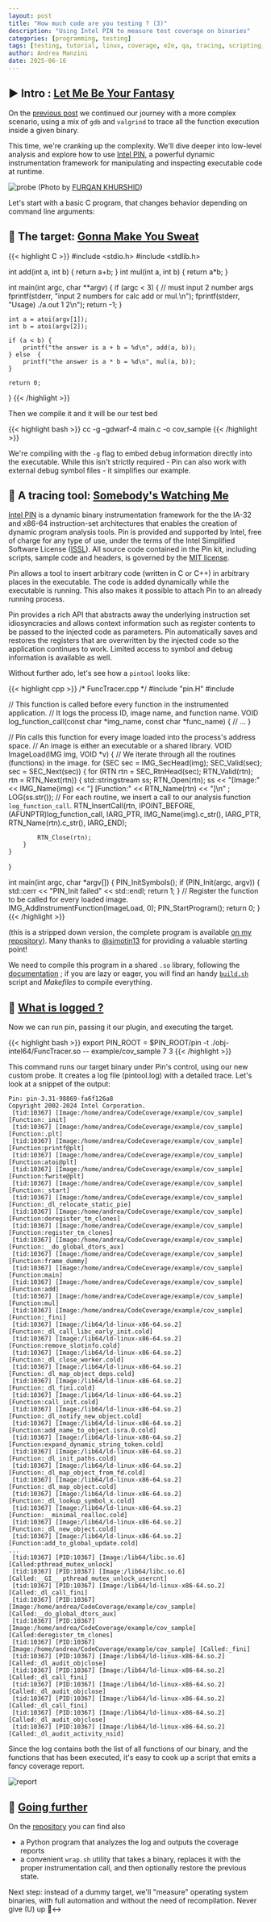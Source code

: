 ```yaml
---
layout: post
title: "How much code are you testing ? (3)"
description: "Using Intel PIN to measure test coverage on binaries"
categories: [programming, testing]
tags: [testing, tutorial, linux, coverage, e2e, qa, tracing, scripting, C, C++, instrumentation]
author: Andrea Manzini
date: 2025-06-16
---
```


## ▶️ Intro : [Let Me Be Your Fantasy](https://www.youtube.com/watch?v=f17b8m5fniU) 

On the [previous post](https://ilmanzo.github.io/post/measuring-test-coverage-on-binaries/) we continued our journey with a more complex scenario, using a mix of `gdb` and `valgrind` to trace all the function execution inside a given binary.

This time, we're cranking up the complexity. We'll dive deeper into low-level analysis and explore how to use [Intel PIN](https://www.intel.com/content/www/us/en/developer/articles/tool/pin-a-dynamic-binary-instrumentation-tool.html), a powerful dynamic instrumentation framework for manipulating and inspecting executable code at runtime.

![probe](/img/pexels-furqan-khurshid-484332193-25655714.jpg)
(Photo by [FURQAN KHURSHID](https://www.pexels.com/photo/close-up-of-a-man-soldering-25655714/))

Let's start with a basic C program, that changes behavior depending on command line arguments:

## 🎯 The target: [Gonna Make You Sweat](https://www.youtube.com/watch?v=LaTGrV58wec)

{{< highlight C >}}
#include <stdio.h>
#include <stdlib.h>

int add(int a, int b) { return a+b; }
int mul(int a, int b) { return a*b; }

int main(int argc, char **argv)
{
    if (argc < 3) {
        // must input 2 number args
        fprintf(stderr, "input 2 numbers for calc add or mul.\n");
        fprintf(stderr, "Usage) ./a.out 1 2\n");
        return -1;
    }

    int a = atoi(argv[1]);
    int b = atoi(argv[2]);

    if (a < b) {
        printf("the answer is a + b = %d\n", add(a, b));
    } else  {
        printf("the answer is a * b = %d\n", mul(a, b));
    }
  
    return 0;
}
{{< /highlight >}}

Then we compile it and it will be our test bed

{{< highlight bash >}}
cc -g -gdwarf-4 main.c -o cov_sample
{{< /highlight >}}

We're compiling with the `-g` flag to embed debug information directly into the executable. While this isn't strictly required - Pin can also work with external debug symbol files - it simplifies our example.

## 📌 A tracing tool: [Somebody's Watching Me](https://www.youtube.com/watch?v=7YvAYIJSSZY)

[Intel PIN](https://www.intel.com/content/www/us/en/developer/articles/tool/pin-a-dynamic-binary-instrumentation-tool.html) is a dynamic binary instrumentation framework for the the IA-32 and x86-64 instruction-set architectures that enables the creation of dynamic program analysis tools. Pin is provided and supported by Intel, free of charge for any type of use, under the terms of the Intel Simplified Software License ([ISSL](https://software.intel.com/sites/landingpage/pintool/intel-simplified-software-license.txt)).
All source code contained in the Pin kit, including scripts, sample code and headers, is governed by the [MIT license](https://software.intel.com/sites/landingpage/pintool/LICENSE-mit.txt).

Pin allows a tool to insert arbitrary code (written in C or C++) in arbitrary places in the executable. The code is added dynamically while the executable is running. This also makes it possible to attach Pin to an already running process.

Pin provides a rich API that abstracts away the underlying instruction set idiosyncracies and allows context information such as register contents to be passed to the injected code as parameters. Pin automatically saves and restores the registers that are overwritten by the injected code so the application continues to work. Limited access to symbol and debug information is available as well.

Without further ado, let's see how a `pintool` looks like:

{{< highlight cpp >}}
/* FuncTracer.cpp */
#include "pin.H"
#include <iostream>

// This function is called before every function in the instrumented application.
// It logs the process ID, image name, and function name.
VOID log_function_call(const char *img_name, const char *func_name)
{
    // ...
}

// Pin calls this function for every image loaded into the process's address space.
// An image is either an executable or a shared library.
VOID ImageLoad(IMG img, VOID *v)
{
    // We iterate through all the routines (functions) in the image.
    for (SEC sec = IMG_SecHead(img); SEC_Valid(sec); sec = SEC_Next(sec))
    {
        for (RTN rtn = SEC_RtnHead(sec); RTN_Valid(rtn); rtn = RTN_Next(rtn))
        {
            std::stringstream ss;
            RTN_Open(rtn);
            ss << "[Image:" << IMG_Name(img) << "] [Function:" << RTN_Name(rtn) << "]\n" ;
            LOG(ss.str());
            // For each routine, we insert a call to our analysis function `log_function_call`.
            RTN_InsertCall(rtn, IPOINT_BEFORE, (AFUNPTR)log_function_call,
                           IARG_PTR, IMG_Name(img).c_str(),
                           IARG_PTR, RTN_Name(rtn).c_str(),
                           IARG_END);

            RTN_Close(rtn);
        }
    }
}

int main(int argc, char *argv[])
{
    PIN_InitSymbols();
    if (PIN_Init(argc, argv))
    {
        std::cerr << "PIN_Init failed" << std::endl;
        return 1;
    }
    // Register the function to be called for every loaded image.
    IMG_AddInstrumentFunction(ImageLoad, 0);
    PIN_StartProgram();
    return 0;
}
{{< /highlight >}}

(this is a stripped down version, the complete program is available [on my repository](https://github.com/ilmanzo/BinaryCoverage)). Many thanks to [@simotin13](https://github.com/simotin13) for providing a valuable starting point!

We need to compile this program in a shared `.so` library, following the [documentation](https://software.intel.com/sites/landingpage/pintool/docs/98869/Pin/doc/html/index.html#BUILDINGTOOLS) ; if you are lazy or eager, you will find an handy [`build.sh`](https://github.com/ilmanzo/BinaryCoverage) script and *Makefiles* to compile everything.

## 💌 [What is logged ?](https://www.youtube.com/watch?v=HEXWRTEbj1I)

Now we can run pin, passing it our plugin, and executing the target.


{{< highlight bash >}}
export PIN_ROOT = <your PIN install directory>
$PIN_ROOT/pin -t ./obj-intel64/FuncTracer.so -- example/cov_sample 7 3
{{< /highlight >}}

This command runs our target binary under Pin's control, using our new custom probe. It creates a log file (pintool.log) with a detailed trace. Let's look at a snippet of the output:

```
Pin: pin-3.31-98869-fa6f126a8
Copyright 2002-2024 Intel Corporation.
 [tid:10367] [Image:/home/andrea/CodeCoverage/example/cov_sample] [Function:_init]
 [tid:10367] [Image:/home/andrea/CodeCoverage/example/cov_sample] [Function:.plt]
 [tid:10367] [Image:/home/andrea/CodeCoverage/example/cov_sample] [Function:printf@plt]
 [tid:10367] [Image:/home/andrea/CodeCoverage/example/cov_sample] [Function:atoi@plt]
 [tid:10367] [Image:/home/andrea/CodeCoverage/example/cov_sample] [Function:fwrite@plt]
 [tid:10367] [Image:/home/andrea/CodeCoverage/example/cov_sample] [Function:_start]
 [tid:10367] [Image:/home/andrea/CodeCoverage/example/cov_sample] [Function:_dl_relocate_static_pie]
 [tid:10367] [Image:/home/andrea/CodeCoverage/example/cov_sample] [Function:deregister_tm_clones]
 [tid:10367] [Image:/home/andrea/CodeCoverage/example/cov_sample] [Function:register_tm_clones]
 [tid:10367] [Image:/home/andrea/CodeCoverage/example/cov_sample] [Function:__do_global_dtors_aux]
 [tid:10367] [Image:/home/andrea/CodeCoverage/example/cov_sample] [Function:frame_dummy]
 [tid:10367] [Image:/home/andrea/CodeCoverage/example/cov_sample] [Function:main]
 [tid:10367] [Image:/home/andrea/CodeCoverage/example/cov_sample] [Function:add]
 [tid:10367] [Image:/home/andrea/CodeCoverage/example/cov_sample] [Function:mul]
 [tid:10367] [Image:/home/andrea/CodeCoverage/example/cov_sample] [Function:_fini]
 [tid:10367] [Image:/lib64/ld-linux-x86-64.so.2] [Function:_dl_call_libc_early_init.cold]
 [tid:10367] [Image:/lib64/ld-linux-x86-64.so.2] [Function:remove_slotinfo.cold]
 [tid:10367] [Image:/lib64/ld-linux-x86-64.so.2] [Function:_dl_close_worker.cold]
 [tid:10367] [Image:/lib64/ld-linux-x86-64.so.2] [Function:_dl_map_object_deps.cold]
 [tid:10367] [Image:/lib64/ld-linux-x86-64.so.2] [Function:_dl_fini.cold]
 [tid:10367] [Image:/lib64/ld-linux-x86-64.so.2] [Function:call_init.cold]
 [tid:10367] [Image:/lib64/ld-linux-x86-64.so.2] [Function:_dl_notify_new_object.cold]
 [tid:10367] [Image:/lib64/ld-linux-x86-64.so.2] [Function:add_name_to_object.isra.0.cold]
 [tid:10367] [Image:/lib64/ld-linux-x86-64.so.2] [Function:expand_dynamic_string_token.cold]
 [tid:10367] [Image:/lib64/ld-linux-x86-64.so.2] [Function:_dl_init_paths.cold]
 [tid:10367] [Image:/lib64/ld-linux-x86-64.so.2] [Function:_dl_map_object_from_fd.cold]
 [tid:10367] [Image:/lib64/ld-linux-x86-64.so.2] [Function:_dl_map_object.cold]
 [tid:10367] [Image:/lib64/ld-linux-x86-64.so.2] [Function:_dl_lookup_symbol_x.cold]
 [tid:10367] [Image:/lib64/ld-linux-x86-64.so.2] [Function:__minimal_realloc.cold]
 [tid:10367] [Image:/lib64/ld-linux-x86-64.so.2] [Function:_dl_new_object.cold]
 [tid:10367] [Image:/lib64/ld-linux-x86-64.so.2] [Function:add_to_global_update.cold]
...
 [tid:10367] [PID:10367] [Image:/lib64/libc.so.6] [Called:pthread_mutex_unlock]
 [tid:10367] [PID:10367] [Image:/lib64/libc.so.6] [Called:__GI___pthread_mutex_unlock_usercnt]
 [tid:10367] [PID:10367] [Image:/lib64/ld-linux-x86-64.so.2] [Called:_dl_call_fini]
 [tid:10367] [PID:10367] [Image:/home/andrea/CodeCoverage/example/cov_sample] [Called:__do_global_dtors_aux]
 [tid:10367] [PID:10367] [Image:/home/andrea/CodeCoverage/example/cov_sample] [Called:deregister_tm_clones]
 [tid:10367] [PID:10367] [Image:/home/andrea/CodeCoverage/example/cov_sample] [Called:_fini]
 [tid:10367] [PID:10367] [Image:/lib64/ld-linux-x86-64.so.2] [Called:_dl_audit_objclose]
 [tid:10367] [PID:10367] [Image:/lib64/ld-linux-x86-64.so.2] [Called:_dl_call_fini]
 [tid:10367] [PID:10367] [Image:/lib64/ld-linux-x86-64.so.2] [Called:_dl_audit_objclose]
 [tid:10367] [PID:10367] [Image:/lib64/ld-linux-x86-64.so.2] [Called:_dl_call_fini]
 [tid:10367] [PID:10367] [Image:/lib64/ld-linux-x86-64.so.2] [Called:_dl_audit_objclose]
 [tid:10367] [PID:10367] [Image:/lib64/ld-linux-x86-64.so.2] [Called:_dl_audit_activity_nsid]
```

Since the log contains both the list of all functions of our binary, and the functions that has been executed, it's easy to cook up a script that emits a fancy coverage report.

![report](/img/pintool_coverage_report.png)

## 🪩 [Going further](https://www.youtube.com/watch?v=dQw4w9WgXcQ)

On the [repository](https://github.com/ilmanzo/BinaryCoverage) you can find also
- a Python program that analyzes the log and outputs the coverage reports
- a convenient `wrap.sh` utility that takes a binary, replaces it with the proper instrumentation call, and then optionally restore the previous state.

Next step: instead of a dummy target, we'll "measure" operating system binaries, with full automation and without the need of recompilation. Never give (U) up 🙂‍↔️
